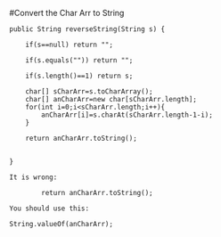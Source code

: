 #Convert the Char Arr to String

    public String reverseString(String s) {

        if(s==null) return "";

        if(s.equals("")) return "";

        if(s.length()==1) return s;

        char[] sCharArr=s.toCharArray();
        char[] anCharArr=new char[sCharArr.length];
        for(int i=0;i<sCharArr.length;i++){
            anCharArr[i]=s.charAt(sCharArr.length-1-i);
        }

        return anCharArr.toString();


    }
    
    It is wrong:
    
            return anCharArr.toString();
            
	You should use this:
	
	String.valueOf(anCharArr);